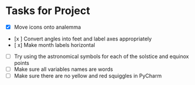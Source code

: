 # Tasks for Project
- [x] Move icons onto analemma
- [x ] Convert angles into feet and label axes appropriately
- [ x] Make month labels horizontal
- [ ] Try using the astronomical symbols for each of the solstice and equinox points
- [ ] Make sure all variables names are words 
- [ ] Make sure there are no yellow and red squiggles in PyCharm
